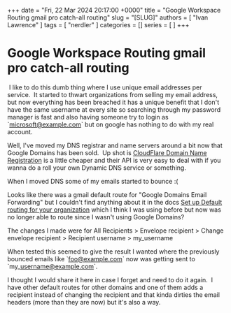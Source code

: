 +++
date = "Fri, 22 Mar 2024 20:17:00 +0000"
title = "Google Workspace Routing gmail pro catch-all routing"
slug = "[SLUG]"
authors = [ "Ivan Lawrence" ]
tags = [ "nerdler" ]
categories = []
series = [ ]
+++

# Google Workspace Routing gmail pro catch-all routing

 I like to do this dumb thing where I use unique email addresses per service.  It started to thwart organizations from selling my email address, but now everything has been breached it has a unique benefit that I don't have the same username at every site so searching through my password manager is fast and also having someone try to login as \`microsoft@example.com\` but on google has nothing to do with my real account.

Well, I've moved my DNS registrar and name servers around a bit now that Google Domains has been sold.  Up shot is [CloudFlare Domain Name Registration](https://www.cloudflare.com/products/registrar/) is a little cheaper and their API is very easy to deal with if you wanna do a roll your own Dynamic DNS service or something.

When I moved DNS some of my emails started to bounce :(

Looks like there was a gmail default route for "Google Domains Email Forwarding" but I couldn't find anything about it in the docs [Set up Default routing for your organization](https://support.google.com/a/answer/2368153?hl=en&ref_topic=2921034&fl=1&sjid=4700341423557710608-NC) which I think I was using before but now was no longer able to route since I wasn't using Google Domains?

The changes I made were for All Recipients > Envelope recipient > Change envelope recipient > Recipient username > my\_username

When tested this seemed to give the result I wanted where the previously bounced emails like \`foo@example.com\` now was getting sent to \`my\_username@example.com\`.

I thought I would share it here in case I forget and need to do it again.  I have other default routes for other domains and one of them adds a recipient instead of changing the recipient and that kinda dirties the email headers (more than they are now) but it's also a way.